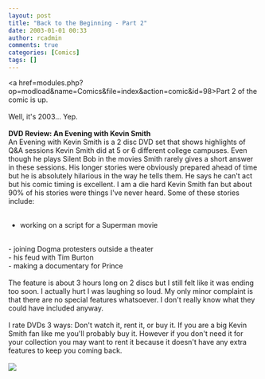 ```yaml
---
layout: post
title: "Back to the Beginning - Part 2"
date: 2003-01-01 00:33
author: rcadmin
comments: true
categories: [Comics]
tags: []
---
```

<a href=modules.php?op=modload&name=Comics&file=index&action=comic&id=98>Part 2</a> of the comic is up.
<br />
<br />
Well, it's 2003... Yep.
<br />
<br />
<b>DVD Review: An Evening with Kevin Smith</b>
<br />
An Evening with Kevin Smith is a 2 disc DVD set that shows highlights of Q&A sessions Kevin Smith did at 5 or 6 different college campuses. Even though he plays Silent Bob in the movies Smith rarely gives a short answer in these sessions. His longer stories were obviously prepared ahead of time but he is absolutely hilarious in the way he tells them. He says he can't act but his comic timing is excellent. I am a die hard Kevin Smith fan but about 90% of his stories were things I've never heard. Some of these stories include:
<br />
<br />
- working on a script for a Superman movie 
<br />
- joining Dogma protesters outside a theater
<br />
- his feud with Tim Burton
<br />
- making a documentary for Prince
<br />
<br />
The feature is about 3 hours long on 2 discs but I still felt like it was ending too soon. I actually hurt I was laughing so loud. My only minor complaint is that there are no special features whatsoever. I don't really know what they could have included anyway. 
<br />
<br />
I rate DVDs 3 ways: Don't watch it, rent it, or buy it. If you are a big Kevin Smith fan like me you'll probably buy it. However if you don't need it for your collection you may want to rent it because it doesn't have any extra features to keep you coming back.<br /><br /><!--more--><img src='http://dl.bitsmack.com/comics/20030101.gif'   />
